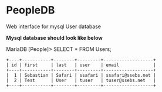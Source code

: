 # PeopleDB
Web interface for mysql User database

**Mysql database should look like below**

MariaDB [People]> SELECT * FROM Users;

    +----+-----------+--------+---------+-------------------+
    | id | first     | last   | user    | email             |
    +----+-----------+--------+---------+-------------------+
    |  1 | Sebastian | Safari | ssafari | ssafari@ssebs.net |
    |  2 | Test      | User   | tuser   | tuser@ssebs.net   |
    +----+-----------+--------+---------+-------------------+
